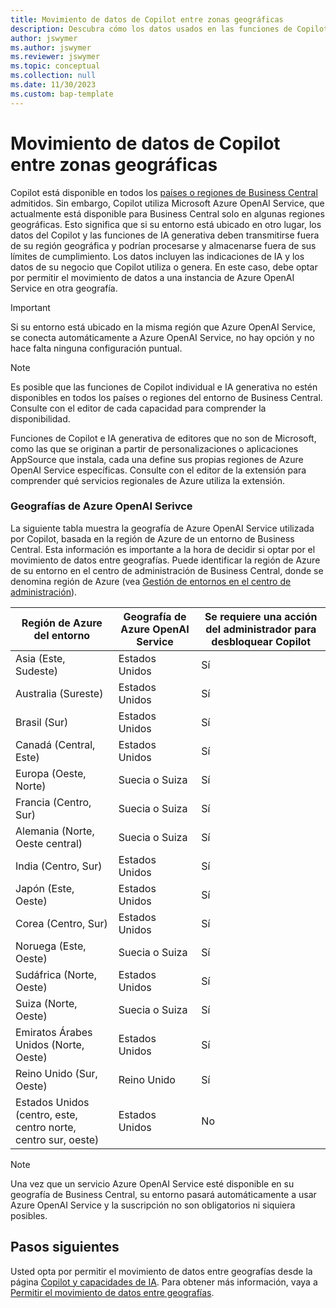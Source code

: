 ```yaml
---
title: Movimiento de datos de Copilot entre zonas geográficas
description: Descubra cómo los datos usados en las funciones de Copilot en Dynamics 365 Business Central se mueven a través de geografías donde Azure OpenAI Service no está disponible de forma predeterminada.
author: jswymer
ms.author: jswymer
ms.reviewer: jswymer
ms.topic: conceptual
ms.collection: null
ms.date: 11/30/2023
ms.custom: bap-template
---
```


# Movimiento de datos de Copilot entre zonas geográficas 

Copilot está disponible en todos los [países o regiones de Business Central](/dynamics365/business-central/dev-itpro/compliance/apptest-countries-and-translations) admitidos. Sin embargo, Copilot utiliza Microsoft Azure OpenAI Service, que actualmente está disponible para Business Central solo en algunas regiones geográficas. Esto significa que si su entorno está ubicado en otro lugar, los datos del Copilot y las funciones de IA generativa deben transmitirse fuera de su región geográfica y podrían procesarse y almacenarse fuera de sus límites de cumplimiento. Los datos incluyen las indicaciones de IA y los datos de su negocio que Copilot utiliza o genera. En este caso, debe optar por permitir el movimiento de datos a una instancia de Azure OpenAI Service en otra geografía. <!--For a list of geographies, refer to the [Azure OpenAI Service geographies](#azure-openai-service-geographies) section that follows.-->

> [!IMPORTANT]
> Si su entorno está ubicado en la misma región que Azure OpenAI Service, se conecta automáticamente a Azure OpenAI Service, no hay opción y no hace falta ninguna configuración puntual.

> [!NOTE]
> Es posible que las funciones de Copilot individual e IA generativa no estén disponibles en todos los países o regiones del entorno de Business Central. Consulte con el editor de cada capacidad para comprender la disponibilidad.
> 
> Funciones de Copilot e IA generativa de editores que no son de Microsoft, como las que se originan a partir de personalizaciones o aplicaciones AppSource que instala, cada una define sus propias regiones de Azure OpenAI Service específicas. Consulte con el editor de la extensión para comprender qué servicios regionales de Azure utiliza la extensión. 

### Geografías de Azure OpenAI Serivce

La siguiente tabla muestra la geografía de Azure OpenAI Service utilizada por Copilot, basada en la región de Azure de un entorno de Business Central. Esta información es importante a la hora de decidir si optar por el movimiento de datos entre geografías. Puede identificar la región de Azure de su entorno en el centro de administración de Business Central, donde se denomina región de Azure (vea [Gestión de entornos en el centro de administración](/dynamics365/business-central/dev-itpro/administration/tenant-admin-center-environments)).

| Región de Azure del entorno| Geografía de Azure OpenAI Service|Se requiere una acción del administrador para desbloquear Copilot| 
| - | - | - |
|Asia (Este, Sudeste) |Estados Unidos|Sí|
|Australia (Sureste)| Estados Unidos |Sí |
|Brasil (Sur) |Estados Unidos|Sí|
|Canadá (Central, Este)|Estados Unidos|Sí|
|Europa (Oeste, Norte)| Suecia o Suiza |Sí|
|Francia (Centro, Sur)| Suecia o Suiza |Sí|
|Alemania (Norte, Oeste central)| Suecia o Suiza |Sí|
|India (Centro, Sur)|Estados Unidos|Sí|
|Japón (Este, Oeste)|Estados Unidos|Sí|
|Corea (Centro, Sur)|Estados Unidos|Sí|
|Noruega (Este, Oeste)|Suecia o Suiza |Sí|
|Sudáfrica (Norte, Oeste)|Estados Unidos|Sí|
|Suiza (Norte, Oeste) |Suecia o Suiza |Sí|
|Emiratos Árabes Unidos (Norte, Oeste)|Estados Unidos|Sí|
|Reino Unido (Sur, Oeste)|Reino Unido|Sí|
|Estados Unidos (centro, este, centro norte, centro sur, oeste) |Estados Unidos|No|

> [!NOTE]
> Una vez que un servicio Azure OpenAI Service esté disponible en su geografía de Business Central, su entorno pasará automáticamente a usar Azure OpenAI Service y la suscripción no son obligatorios ni siquiera posibles.  
<!--

BC geos base on https://dynamics.microsoft.com/en-us/availability-reports/georeport/
case "AUSTRALIAEAST":
            case "AUSTRALIASOUTHEAST":
                return new CapiRegion("au", 2);
            case "BRAZILSOUTH":
                return new CapiRegion("br", 2);
            case "CANADACENTRAL":
            case "CANADAEAST":
                return new CapiRegion("ca", 2);
            case "CENTRALINDIA":
            case "SOUTHINDIA":
                return new CapiRegion("in", 1);
            case "EASTASIA":
                return new CapiRegion("as", 2);
            case "EASTUS":
            case "EASTUS2":
            case "SOUTHCENTRALUS":
            case "CENTRALUS":
            case "NORTHCENTRALUS":
            case "WESTUS":
            case "US":
                return new CapiRegion("us", 9, HasGpt4InGeo: true, HasTurboInGeo: true);
            case "FRANCECENTRAL":
            case "FRANCESOUTH":
                return new CapiRegion("fr", 1);
            case "GERMANYNORTH":
            case "GERMANYWESTCENTRAL":
                return new CapiRegion("de", 1);
            case "JAPANEAST":
            case "JAPANWEST":
                return new CapiRegion("jp", 1);
            case "KOREACENTRAL":
            case "KOREASOUTH":
                return new CapiRegion("kr", 1);
            case "NORWAYEAST":
            case "NORWAYWEST":
                return new CapiRegion("no", 1);
            case "SOUTHAFRICANORTH":
            case "SOUTHWESTAFRICA":
                return new CapiRegion("za", 1);
            case "SOUTHEASTASIA":
                return new CapiRegion("sg", 1);
            case "SWITZERLANDNORTH":
            case "SWITZERLANDWEST":
                return new CapiRegion("ch", 1, HasTurboInGeo: true);
            case "UKSOUTH":
            case "UKWEST":
                return new CapiRegion("uk", 2);
            case "NORTHEUROPE":
            case "WESTEUROPE":
                return new CapiRegion("eu", 10);
            case "UAENORTH":
            case "UAECENTRAL":
                return new CapiRegion("ae", 1);

-->

## Pasos siguientes

Usted opta por permitir el movimiento de datos entre geografías desde la página [Copilot y capacidades de IA](https://businesscentral.dynamics.com/?page=7775). Para obtener más información, vaya a [Permitir el movimiento de datos entre geografías](enable-ai.md#allow-data-movement-across-geographies).

